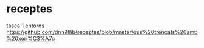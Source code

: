 # receptes
tasca 1 entorns
https://github.com/dnn98ib/receptes/blob/master/ous%20trencats%20amb%20xori%C3%A7o
